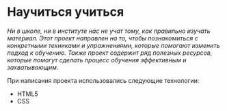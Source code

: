 # Научиться учиться

*Ни в школе, ни в институте нас не учат тому, как правильно изучать материал. Этот проект направлен на то, чтобы познакомиться с  конкретными техниками и упражнениями, которые помогают изменить подход к обучению. Также проект содержит ряд полезных ресурсов, которые помогут сделать процесс обучения эффективным и захватывающим.*

При написания проекта использовались следующие технологии:
* HTML5
* CSS

